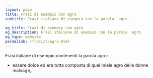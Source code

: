```yaml
---
layout: page
title: Frasi di esempio con agro 
subtitle: Frasi italiane di esempio con la parola  agro

og_title: Frasi di esempio con agro 
og_description: Frasi italiane di esempio con la parola  agro
og_type: website
permalink: /frasi/a/agro.html
---
```


Frasi italiane di esempio contenenti la parola agro:


- essere dolce ed era tutta composta di quel miele agro delle donne malvage,.
